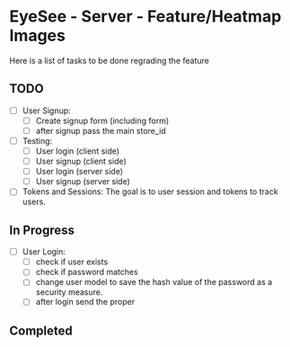 # EyeSee - Server - Feature/Heatmap Images
Here is a list of tasks to be done regrading the feature

## TODO
- [ ] User Signup:
    - [ ] Create signup form (including form)
    - [ ] after signup pass the main store_id
- [ ] Testing:
    - [ ] User login (client side)
    - [ ] User signup (client side)
    - [ ] User login (server side)
    - [ ] User signup (server side)
- [ ] Tokens and Sessions:
    The goal is to user session and tokens to track users.

## In Progress
- [ ] User Login:
    - [ ] check if user exists
    - [ ] check if password matches
    - [ ] change user model to save the hash value of the password as a security measure.
    - [ ] after login send the proper 

## Completed